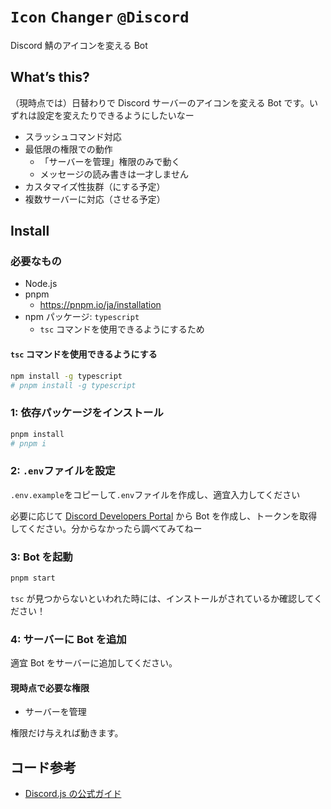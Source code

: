 # `Icon` `Changer` `@Discord`

Discord 鯖のアイコンを変える Bot

## What’s this?

（現時点では）日替わりで Discord サーバーのアイコンを変える Bot です。いずれは設定を変えたりできるようにしたいなー

- スラッシュコマンド対応
- 最低限の権限での動作
  - 「サーバーを管理」権限のみで動く
  - メッセージの読み書きは一才しません
- カスタマイズ性抜群（にする予定）
- 複数サーバーに対応（させる予定）

## Install

### 必要なもの

- Node.js
- pnpm
  - https://pnpm.io/ja/installation
- npm パッケージ: `typescript`
  - `tsc` コマンドを使用できるようにするため

#### `tsc` コマンドを使用できるようにする

```bash
npm install -g typescript
# pnpm install -g typescript
```

### 1: 依存パッケージをインストール

```bash
pnpm install
# pnpm i
```

### 2: `.env`ファイルを設定

`.env.example`をコピーして`.env`ファイルを作成し、適宜入力してください

必要に応じて [Discord Developers Portal](https://discord.com/developers/applications) から Bot を作成し、トークンを取得してください。分からなかったら調べてみてねー

### 3: Bot を起動

```bash
pnpm start
```

`tsc` が見つからないといわれた時には、インストールがされているか確認してください！

### 4: サーバーに Bot を追加

適宜 Bot をサーバーに追加してください。

#### 現時点で必要な権限

- サーバーを管理

権限だけ与えれば動きます。

## コード参考

- [Discord.js の公式ガイド](https://github.com/discordjs/guide)

